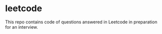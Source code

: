 # leetcode
This repo contains code of questions answered in Leetcode in preparation for an interview.
